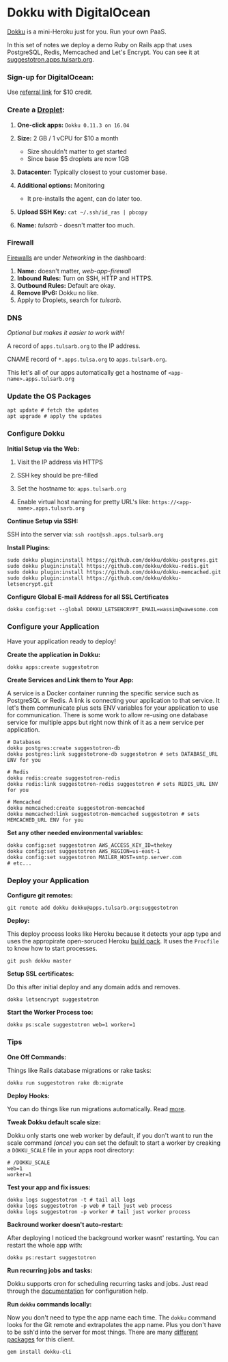 # Dokku with DigitalOcean

[Dokku](http://dokku.viewdocs.io/dokku/) is a mini-Heroku just for you. Run your own PaaS. 

In this set of notes we deploy a demo Ruby on Rails app that uses PostgreSQL, Redis, Memcached and Let's Encrypt. You can see it at [suggestotron.apps.tulsarb.org](https://suggestotron.apps.tulsarb.org/).

### Sign-up for DigitalOcean:

Use [referral link](https://m.do.co/c/8f0f950f85db) for $10 credit.

### Create a [Droplet](https://cloud.digitalocean.com/droplets):

1. **One-click apps:** `Dokku 0.11.3 on 16.04`

2. **Size:** 2 GB / 1 vCPU for $10 a month
   * Size shouldn't matter to get started
   * Since base $5 droplets are now 1GB
3. **Datacenter:** Typically closest to your customer base.
4. **Additional options:** Monitoring
   * It pre-installs the agent, can do later too.
5. **Upload SSH Key:** `cat ~/.ssh/id_ras | pbcopy`
6. **Name:** *tulsarb* - doesn't matter too much.

### Firewall

[Firewalls](https://cloud.digitalocean.com/networking/firewalls) are under *Networking* in the dashboard:

1. **Name:** doesn't matter, _web-app-firewall_
2. **Inbound Rules:** Turn on SSH, HTTP and HTTPS.
3. **Outbound Rules:** Default are okay.
4. **Remove IPv6:** Dokku no like.
5. Apply to Droplets, search for *tulsarb*.

### DNS

*Optional but makes it easier to work with!*

A record of `apps.tulsarb.org` to the IP address.

CNAME record of `*.apps.tulsa.org` to `apps.tulsarb.org`.

This let's all of our apps automatically get a hostname of `<app-name>.apps.tulsarb.org`

### Update the OS Packages

``` shell
apt update # fetch the updates
apt upgrade # apply the updates
```

### Configure Dokku

**Initial Setup via the Web:**

1. Visit the IP address via HTTPS

2. SSH key should be pre-filled

3. Set the hostname to: `apps.tulsarb.org`

4. Enable virtual host naming for pretty URL's like: `https://<app-name>.apps.tulsarb.org`

**Continue Setup via SSH:**

SSH into the server via: `ssh root@ssh.apps.tulsarb.org`

**Install Plugins:**

``` shell
sudo dokku plugin:install https://github.com/dokku/dokku-postgres.git
sudo dokku plugin:install https://github.com/dokku/dokku-redis.git
sudo dokku plugin:install https://github.com/dokku/dokku-memcached.git
sudo dokku plugin:install https://github.com/dokku/dokku-letsencrypt.git
```

**Configure Global E-mail Address for all SSL Certificates**
```
dokku config:set --global DOKKU_LETSENCRYPT_EMAIL=wassim@wawesome.com
```

### Configure your Application

Have your application ready to deploy!

**Create the application in Dokku:**

``` shell
dokku apps:create suggestotron
```

**Create Services and Link them to Your App:**

A service is a Docker container running the specific service such as PostgreSQL or Redis. A link is connecting your application to that service. It let's them communicate plus sets ENV variables for your application to use for communication. There is some work to allow re-using one database service for multiple apps but right now think of it as a new service per application.

``` shell
# Databases
dokku postgres:create suggestotron-db
dokku postgres:link suggestotrone-db suggestotron # sets DATABASE_URL ENV for you
```

``` shell
# Redis
dokku redis:create suggestotron-redis
dokku redis:link suggestotron-redis suggestotron # sets REDIS_URL ENV for you
```

``` shell
# Memcached
dokku memcached:create suggestotron-memcached
dokku memcached:link suggestotron-memcached suggestotron # sets MEMCACHED_URL ENV for you
```

**Set any other needed environmental variables:**

```shell
dokku config:set suggestotron AWS_ACCESS_KEY_ID=thekey 
dokku config:set suggestotron AWS_REGION=us-east-1
dokku config:set suggestotron MAILER_HOST=smtp.server.com
# etc...
```

### Deploy your Application

**Configure git remotes:**

``` shell
git remote add dokku dokku@apps.tulsarb.org:suggestotron
```
**Deploy:**

This deploy process looks like Heroku because it detects your app type and uses the appropirate open-soruced Heroku [build pack](https://devcenter.heroku.com/articles/buildpacks). It uses the `Procfile` to know how to start processes.

``` shell
git push dokku master
```

**Setup SSL certificates:**

Do this after initial deploy and any domain adds and removes.

``` shell
dokku letsencrypt suggestotron
```

**Start the Worker Process too:**

``` shell
dokku ps:scale suggestotron web=1 worker=1
```

### Tips

**One Off Commands:**

Things like Rails database migrations or rake tasks:

``` shell
dokku run suggestotron rake db:migrate
```

**Deploy Hooks:**

You can do things like run migrations automatically. Read [more](http://dokku.viewdocs.io/dokku/advanced-usage/deployment-tasks/).

**Tweak Dokku default scale size:**

Dokku only starts one web worker by default, if you don't want to run the scale command _(once)_ you can set the default to start a worker by creaking a `DOKKU_SCALE` file in your apps root directory:

```shell
# /DOKKU_SCALE
web=1
worker=1
```

**Test your app and fix issues:**

``` shell
dokku logs suggestotron -t # tail all logs
dokku logs suggestotron -p web # tail just web process
dokku logs suggestotron -p worker # tail just worker process
```

**Backround worker doesn't auto-restart:**

After deploying I noticed the background worker wasnt' restarting. You can restart the whole app with:

``` shell
dokku ps:restart suggestotron
```

**Run recurring jobs and tasks:**

Dokku supports cron for scheduling recurring tasks and jobs. Just read through the [documentation](http://dokku.viewdocs.io/dokku/deployment/one-off-processes/#general-cron-recommendations) for configuration help.

**Run `dokku` commands locally:**

Now you don't need to type the app name each time. The `dokku` command looks for the Git remote and extrapolates the app name. Plus you don't have to be ssh'd into the server for most things. There are many [different packages](https://github.com/dokku/dokku/blob/master/docs/community/clients.md) for this client.

``` shell
gem install dokku-cli
```

